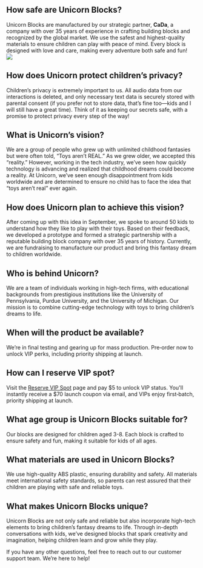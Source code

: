 ## **How safe are Unicorn Blocks?**  
Unicorn Blocks are manufactured by our strategic partner, **CaDa**, a company with over 35 years of experience in crafting building blocks and recognized by the global market. We use the safest and highest-quality materials to ensure children can play with peace of mind. Every block is designed with love and care, making every adventure both safe and fun!  
![](./assets/ks_pic/Cada.png)

## **How does Unicorn protect children’s privacy?**  
Children’s privacy is extremely important to us. All audio data from our interactions is deleted, and only necessary text data is securely stored with parental consent (if you prefer not to store data, that’s fine too—kids and I will still have a great time). Think of it as keeping our secrets safe, with a promise to protect privacy every step of the way!  

## **What is Unicorn’s vision?**  
We are a group of people who grew up with unlimited childhood fantasies but were often told, “Toys aren’t REAL.” As we grew older, we accepted this “reality.” However, working in the tech industry, we’ve seen how quickly technology is advancing and realized that childhood dreams could become a reality. At Unicorn, we’ve seen enough disappointment from kids worldwide and are determined to ensure no child has to face the idea that “toys aren’t real” ever again.  

## **How does Unicorn plan to achieve this vision?**  
After coming up with this idea in September, we spoke to around 50 kids to understand how they like to play with their toys. Based on their feedback, we developed a prototype and formed a strategic partnership with a reputable building block company with over 35 years of history. Currently, we are fundraising to manufacture our product and bring this fantasy dream to children worldwide.  

## **Who is behind Unicorn?**  
We are a team of individuals working in high-tech firms, with educational backgrounds from prestigious institutions like the University of Pennsylvania, Purdue University, and the University of Michigan. Our mission is to combine cutting-edge technology with toys to bring children’s dreams to life.  

## **When will the product be available?**  
We’re in final testing and gearing up for mass production. Pre‑order now to unlock VIP perks, including priority shipping at launch.

## **How can I reserve VIP spot?**  
Visit the [Reserve VIP Spot](/reserve-vip-spot) page and pay $5 to unlock VIP status. You'll instantly receive a $70 launch coupon via email, and VIPs enjoy first‑batch, priority shipping at launch.

## **What age group is Unicorn Blocks suitable for?**  
Our blocks are designed for children aged 3-8. Each block is crafted to ensure safety and fun, making it suitable for kids of all ages.  

## **What materials are used in Unicorn Blocks?**  
We use high-quality ABS plastic, ensuring durability and safety. All materials meet international safety standards, so parents can rest assured that their children are playing with safe and reliable toys.  

## **What makes Unicorn Blocks unique?**  
Unicorn Blocks are not only safe and reliable but also incorporate high-tech elements to bring children’s fantasy dreams to life. Through in-depth conversations with kids, we’ve designed blocks that spark creativity and imagination, helping children learn and grow while they play.  

If you have any other questions, feel free to reach out to our customer support team. We’re here to help!